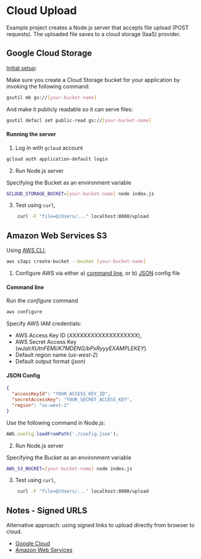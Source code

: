 # Cloud Upload

Example project creates a Node.js server that accepts file upload (POST requests). The uploaded file saves to a cloud storage (IaaS) provider.

## Google Cloud Storage

[Initial setup](https://cloud.google.com/appengine/docs/flexible/nodejs/using-cloud-storage):

Make sure you create a Cloud Storage bucket for your application by invoking the following command:

```bash
gsutil mb gs://[your-bucket-name]
```

And make it publicly readable so it can serve files:

```bash
gsutil defacl set public-read gs://[your-bucket-name]
```

#### Running the server

1. Log in with `gcloud` account

```bash
gcloud auth application-default login
```

2. Run Node.js server

Specifying the Bucket as an environment variable

```bash
GCLOUD_STORAGE_BUCKET=[your-bucket-name] node index.js
```

3. Test using `curl`,

```bash
    curl -F "file=@/Users/..." localhost:8080/upload
```

## Amazon Web Services S3

Using [AWS CLI](https://github.com/aws/aws-cli),

```bash
aws s3api create-bucket --bucket [your-bucket-name]
```

1. Configure AWS via either a) [command line](http://docs.aws.amazon.com/cli/latest/userguide/cli-chap-getting-started.html), or b) [JSON](http://docs.aws.amazon.com/sdk-for-javascript/v2/developer-guide/loading-node-credentials-json-file.html) config file

#### Command line

Run the _configure_ command

```bash
aws configure
```

Specify AWS IAM credentials:

* AWS Access Key ID (_XXXXXXXXXXXXXXXXXXX_),
* AWS Secret Access Key (_wJalrXUtnFEMI/K7MDENG/bPxRyyyEXAMPLEKEY_)
* Default region name (_us-west-2_)
* Default output format (_json_)

#### JSON Config

```json
{
  "accessKeyId": "YOUR_ACCESS_KEY_ID",
  "secretAccessKey": "YOUR_SECRET_ACCESS_KEY",
  "region": "us-west-2"
}
```

Use the following command in Node.js:

```javascript
AWS.config.loadFromPath('./config.json');
```

2. Run Node.js server

Specifying the Bucket as an environment variable

```bash
AWS_S3_BUCKET=[your-bucket-name] node index.js
```

3. Test using `curl`,

```bash
    curl -F "file=@/Users/..." localhost:8080/upload
```

## Notes - Signed URLS

Alternative approach: using signed links to upload directly from browser to cloud.

* [Google Cloud](https://cloud.google.com/storage/docs/access-control/signed-urls)
* [Amazon Web Services](https://devcenter.heroku.com/articles/s3-upload-node)
